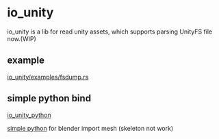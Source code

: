 # io_unity

io_unity is a lib for read unity assets, which supports parsing UnityFS file now.(WIP)


## example

[io_unity/examples/fsdump.rs](io_unity/examples/fsdump.rs)

## simple python bind

[io_unity_python](io_unity_python/README.md)

[simple python](io_unity_python/blender.py) for blender import mesh (skeleton not work)

